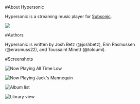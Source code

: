 #About Hypersonic

Hypersonic is a streaming music player for [Subsonic](http://subsonic.org).

<a href="http://bit.ly/hypersonicmp"><img src="http://f.cl.ly/items/1d0v1u3a3a0x3L36111i/App_Store_Badge_EN_0609.png" /></a>

#Authors

Hypersonic is written by Josh Betz (@joshbetz), Erin Rasmussen (@erasmuss22), and Toussaint Minett (@toloumi).

#Screenshots

![Now Playing All Time Low](http://f.cl.ly/items/402z1X391L2V032f310y/Screen%20Shot%202012-04-29%20at%201.02.04%20PM.png)

![Now Playing Jack's Mannequin](http://f.cl.ly/items/3D0L3X2r2O2i2D322E3D/Screen%20Shot%202012-04-29%20at%201.03.38%20PM.png)

![Album list](http://f.cl.ly/items/2t1n1q12452c1H0K0c1F/Screen%20Shot%202012-04-29%20at%201.02.30%20PM.png)

![Library view](http://f.cl.ly/items/2A1D2U2S1B140D461J0r/Screen%20Shot%202012-04-29%20at%201.04.30%20PM.png)